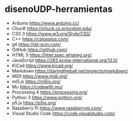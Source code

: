 # disenoUDP-herramientas

- Arduino https://www.arduino.cc/
- ChucK https://chuck.cs.princeton.edu/
- CSS 3 https://www.w3.org/Style/CSS/
- C++ https://cplusplus.com/
- git https://git-scm.com/
- GitHub https://github.com/
- HTML 5 https://html.spec.whatwg.org/
- JavaScript https://262.ecma-international.org/13.0/
- KiCad https://www.kicad.org/
- Markdown https://daringfireball.net/projects/markdown/
- MIDI https://www.midi.org/
- ml5.js https://ml5js.org/
- Mu https://codewith.mu/
- Processing 4 https://processing.org/
- Python 3 https://www.python.org/
- p5.js https://p5js.org/
- Raspberry Pi https://www.raspberrypi.com/
- Visual Studio Code https://code.visualstudio.com/
